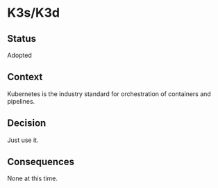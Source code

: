 # K3s/K3d

## Status

Adopted

## Context

Kubernetes is the industry standard for orchestration of containers and pipelines.

## Decision

Just use it.

## Consequences

None at this time.
